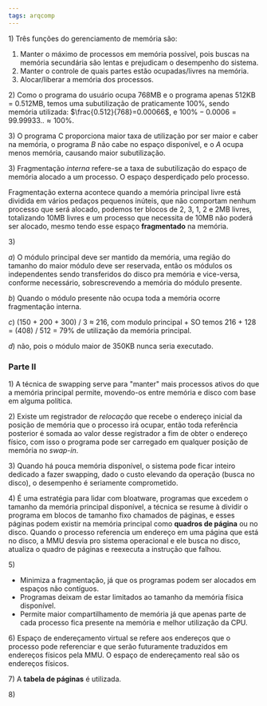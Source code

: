 ```yaml
---
tags: arqcomp
---
```


$1)$ Três funções do gerenciamento de memória são:
1. Manter o máximo de processos em memória possível, pois buscas na memória secundária são lentas e prejudicam o desempenho do sistema.
2. Manter o controle de quais partes estão ocupadas/livres na memória.
3. Alocar/liberar a memória dos processos.

$2)$ Como o programa do usuário ocupa 768MB e o programa apenas $512$KB $=$ 0.512MB, temos uma subutilização de praticamente 100%, sendo memória utilizada: $\frac{0.512}{768}=0.00066$, e $100\% -0.0006 = 99.99933.. \approx 100\%$. 

$3)$ O programa C proporciona maior taxa de utilização por ser maior e caber na memória, o programa $B$ não cabe no espaço disponível, e o $A$ ocupa menos memória, causando maior subutilização.

$3)$ Fragmentação *interna* refere-se a taxa de subutilização do espaço de memória alocado a um processo. O espaço desperdiçado pelo processo.

Fragmentação externa acontece quando a memória principal livre está dividida em vários pedaços pequenos inúteis, que não comportam nenhum processo que será alocado, podemos ter blocos de 2, 3, 1, 2 e 2MB livres, totalizando 10MB livres e um processo que necessita de 10MB não poderá ser alocado, mesmo tendo esse espaço **fragmentado** na memória.

$3)$

$a)$ O módulo principal deve ser mantido da memória, uma região do tamanho do maior módulo deve ser reservada, então os módulos os independentes sendo transferidos do disco pra memória e vice-versa, conforme necessário, sobrescrevendo a memória do módulo presente.

$b)$ Quando o módulo presente não ocupa toda a memória ocorre fragmentação interna.

$c)$ (150 + 200 + 300) / 3 $\approx$ 216, com modulo principal + SO temos 216 + 128 = (408) / 512 = $79\%$ de utilização da memória principal.

$d)$ não, pois o módulo maior de 350KB nunca seria executado.

### Parte II 

$1)$ A técnica de swapping serve para "manter" mais processos ativos do que a memória principal permite, movendo-os entre memória e disco com base em alguma política.

$2)$ Existe um registrador de *relocação* que recebe o endereço inicial da posição de memória que o processo irá ocupar, então toda referência posterior é somada ao valor desse registrador a fim de obter o endereço físico, com isso o programa pode ser carregado em qualquer posição de memória no *swap-in*.

$3)$ Quando há pouca memória disponível, o sistema pode ficar inteiro dedicado a fazer swapping, dado o custo elevando da operação (busca no disco), o desempenho é seriamente comprometido.

$4)$ É uma estratégia para lidar com bloatware, programas que excedem o tamanho da memória principal disponível, a técnica se resume à dividir o programa em blocos de tamanho fixo chamados de páginas, e esses páginas podem existir na memória principal como **quadros de página** ou no disco. Quando o processo referencia um endereço em uma página que está no disco, a MMU desvia pro sistema operacional e ele busca no disco, atualiza o quadro de páginas e reexecuta a instrução que falhou.

$5)$ 
- Minimiza a fragmentação, já que os programas podem ser alocados em espaços não contíguos.
- Programas deixam de estar limitados ao tamanho da memória física disponível.
- Permite maior compartilhamento de memória já que apenas parte de cada processo fica presente na memória e melhor utilização da CPU.

$6)$ Espaço de endereçamento virtual se refere aos endereços que o processo pode referenciar e que serão futuramente traduzidos em endereços físicos pela MMU.  O espaço de endereçamento real são os endereços físicos.

$7)$ A **tabela de páginas** é utilizada.

$8)$ 